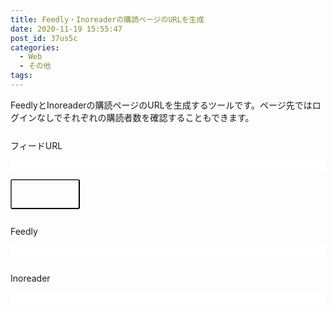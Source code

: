 ```yaml
---
title: Feedly・Inoreaderの購読ページのURLを生成
date: 2020-11-19 15:55:47
post_id: 37us5c
categories:
  - Web
  - その他
tags:
---
```


FeedlyとInoreaderの購読ページのURLを生成するツールです。ページ先ではログインなしでそれぞれの購読者数を確認することもできます。

<!-- more -->

<form id="feed" name="feed">
    <label>
      フィードURL
      <input type="text" name="feed_url">
    </label>
    <button id="generate" type="button">URL生成</button>
    <label>
      Feedly
      <input type="text" name="feedly">
    </label>
    <label>
      Inoreader
      <input type="text" name="inoreader">
    </label>
</form>

<style>

#feed > * {
  display: block;
  margin: 1em 0;
  line-height: 44px;
}
#feed input{
  display: block;
  width: 100%;
  border: 1px solid var(--border-color);
}
#generate{
  padding: 0 2em;
  background: var(--theme-color);
  color: #fff;
  border-radius: .25em;
}
</style>

<script>
(function(){
  const btn = document.getElementById('generate');
  btn.addEventListener('click', function() {
      const forms = document.feed;
      const feed_url = forms.feed_url.value;
      forms.feedly.value = 'https://feedly.com/i/subscription/feed%2F' + encodeURI(feed_url);
      forms.inoreader.value = 'https://www.inoreader.com/feed/' + feed_url;
  });
})();
</script>